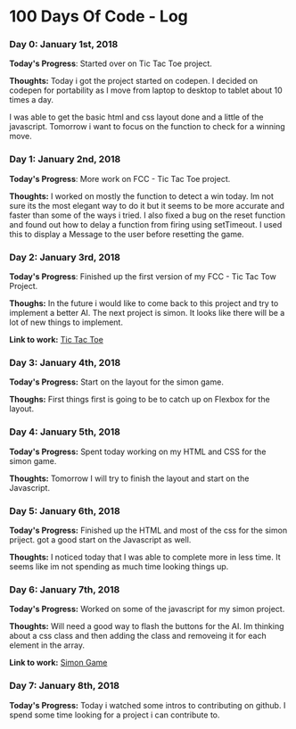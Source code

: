 # 100 Days Of Code - Log

### Day 0: January 1st, 2018
**Today's Progress**: Started over on Tic Tac Toe project.

**Thoughts:** Today i got the project started on codepen. I decided on codepen for portability as I move from laptop to desktop to tablet about 10 times a day. 

I was able to get the basic html and css layout done and a little of the javascript. Tomorrow i want to focus on the function to check for a winning move.

### Day 1: January 2nd, 2018
**Today's Progress**: More work on FCC - Tic Tac Toe project.

**Thoughts:** I worked on mostly the function to detect a win today. Im not sure its the most elegant way to do it but it seems to be more accurate and faster than some of the ways i tried. I also fixed a bug on the reset function and found out how to delay a function from firing using setTimeout. I used this to display a Message to the user before resetting the game.

### Day 2: January 3rd, 2018
**Today's Progress**: Finished up the first version of my FCC - Tic Tac Tow Project.

**Thoughs:** In the future i would like to come back to this project and try to implement a better AI. The next project is simon. It looks like there will be a lot of new things to implement.

**Link to work:** [Tic Tac Toe](https://codepen.io/wdmcquinn/full/rpwOym/)

### Day 3: January 4th, 2018
**Today's Progress:** Start on the layout for the simon game.

**Thoughs:** First things first is going to be to catch up on Flexbox for the layout.


### Day 4: January 5th, 2018
**Today's Progress:** Spent today working on my HTML and CSS for the simon game.

**Thoughts:** Tomorrow I will try to finish the layout and start on the Javascript.

### Day 5: January 6th, 2018

**Today's Progress:** Finished up the HTML and most of the css for the simon priject. 
got a good start on the Javascript as well.

**Thoughts:** I noticed today that I was able to complete more in less time. It seems like im not spending as much time looking things up. 

### Day 6: January 7th, 2018

**Today's Progress:** Worked on some of the javascript for my simon project.

**Thoughts:** Will need a good way to flash the buttons for the AI. Im thinking about a css class and then adding the class and removeing it for each element in the array.

**Link to work:** [Simon Game](https://codepen.io/wdmcquinn/full/qpPrmM/)

### Day 7: January 8th, 2018

**Today's Progress:** Today i watched some intros to contributing on github. I spend some time looking for a project i can contribute to.



